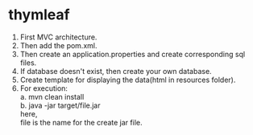 # thymleaf

1. First MVC architecture.<br>
2. Then add the pom.xml.<br>
3. Then create an application.properties and create corresponding sql files.<br>
4. If database doesn't exist, then create your own database.<br>
5. Create template for displaying the data(html in resources folder).<br>
6. For execution:<br>
    a. mvn clean install<br>
    b. java -jar target/file.jar<br>
    here,<br>
    file is the name for the create jar file.

